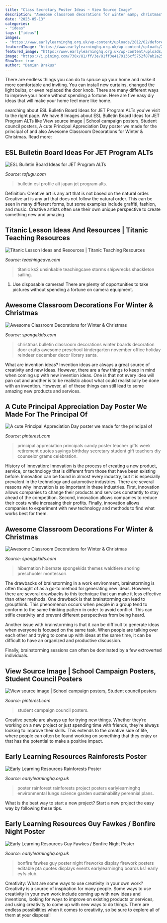 ```yaml
---
title: "Class Secretary Poster Ideas ~ View Source Image"
description: "Awesome classroom decorations for winter &amp; christmas"
date: "2023-05-13"
categories:
- "ideas"
tags: ["ideas"]
images:
- "https://www.earlylearninghq.org.uk/wp-content/uploads/2012/02/deforestationposter-PREV.jpg"
featuredImage: "https://www.earlylearninghq.org.uk/wp-content/uploads/2011/11/bonfire-prev.jpg"
featured_image: "https://www.earlylearninghq.org.uk/wp-content/uploads/2011/11/bonfire-prev.jpg"
image: "https://i.pinimg.com/736x/81/ff/3e/81ff3e4179136cf5752f87ab2a258fab--principals-appreciation-day-school-principal-appreciation.jpg"
ShowToc: true
author: "Damian Brakus"
---
```



There are endless things you can do to spruce up your home and make it more comfortable and inviting. You can install new curtains, changed the light bulbs, or even replaced the door knob. There are many different ways to improve your home without spending a fortune. Here are five easy diy ideas that will make your home feel more like home.

	

		
searching about ESL Bulletin Board Ideas for JET Program ALTs you've visit to the right page. We have 8 Images about ESL Bulletin Board Ideas for JET Program ALTs like View source image | School campaign posters, Student council posters, A cute Principal Appreciation Day poster we made for the principal of and also Awesome Classroom Decorations for Winter &amp; Christmas. Read more:
		
    
## ESL Bulletin Board Ideas For JET Program ALTs

<img loading=lazy src="https://files.tofugu.com/articles/japan/2016-09-27-esl-bulletin-board-ideas/alt-profile.jpg" onerror="this.onerror=null;this.src='https://tse1.mm.bing.net/th?id=OIP.9bBkmeT-he3l2q7XDbAqvQHaFf&amp;pid=15.1';" alt="ESL Bulletin Board Ideas for JET Program ALTs">

_Source: tofugu.com_

>bulletin esl profile alt japan jet program alts. 

	

Definition: Creative art is any art that is not based on the natural order.
Creative art is any art that does not follow the natural order. This can be seen in many different forms, but some examples include graffiti, fashion, and music. Creative artists often use their own unique perspective to create something new and amazing.

    
## Titanic Lesson Ideas And Resources | Titanic Teaching Resources

<img loading=lazy src="https://www.teachingcave.com/wp-content/uploads/2014/07/Titanic1.jpg" onerror="this.onerror=null;this.src='https://tse1.mm.bing.net/th?id=OIP.rJPIfm5tT6w2YGj_WSWTXAAAAA&amp;pid=15.1';" alt="Titanic Lesson Ideas and Resources | Titanic Teaching Resources">

_Source: teachingcave.com_

>titanic ks2 unsinkable teachingcave storms shipwrecks shackleton sailing. 

	

1. Use disposable cameras! There are plenty of opportunities to take pictures without spending a fortune on camera equipment.

    
## Awesome Classroom Decorations For Winter &amp; Christmas

<img loading=lazy src="http://spongekids.com/wp-content/uploads/2016/11/1-christmas-bulletin-board-ideas-thumb.jpg" onerror="this.onerror=null;this.src='https://tse4.mm.bing.net/th?id=OIP.1HnqEbdO0079Kp5W_cLmEQHaHa&amp;pid=15.1';" alt="Awesome Classroom Decorations for Winter &amp; Christmas">

_Source: spongekids.com_

>christmas bulletin classroom decorations winter boards decoration door crafts awesome preschool kindergarten november office holiday reindeer december decor library santa. 

	

What are invention ideas?
Invention ideas are always a great source of creativity and new ideas. However, there are a few things to keep in mind when coming up with new invention ideas. One is that not every idea will pan out and another is to be realistic about what could realistically be done with an invention. However, all of these things can still lead to some amazing new products and services.

    
## A Cute Principal Appreciation Day Poster We Made For The Principal Of

<img loading=lazy src="https://i.pinimg.com/736x/81/ff/3e/81ff3e4179136cf5752f87ab2a258fab--principals-appreciation-day-school-principal-appreciation.jpg" onerror="this.onerror=null;this.src='https://tse1.mm.bing.net/th?id=OIP.0rKgN7sX1U4aPidDMCxctAHaLH&amp;pid=15.1';" alt="A cute Principal Appreciation Day poster we made for the principal of">

_Source: pinterest.com_

>principal appreciation principals candy poster teacher gifts week retirement quotes sayings birthday secretary student gift teachers diy counselor grams celebration. 

	

History of innovation:
Innovation is the process of creating a new product, service, or technology that is different from those that have been existing before. Innovation can be found in almost every industry, but it is especially prevalent in the technology and automotive industries. There are several reasons why innovation is so important in these industries. First, innovation allows companies to change their products and services constantly to stay ahead of the competition. Second, innovation allows companies to reduce their costs while increasing their profits. Finally, innovation allows companies to experiment with new technology and methods to find what works best for them.

    
## Awesome Classroom Decorations For Winter &amp; Christmas

<img loading=lazy src="https://spongekids.com/wp-content/uploads/2016/11/christmas-bulletin-board/20-christmas-bulletin-board-ideas.jpg" onerror="this.onerror=null;this.src='https://tse4.mm.bing.net/th?id=OIP.DD_WEXMKLKaHmffS4ZytEwAAAA&amp;pid=15.1';" alt="Awesome Classroom Decorations for Winter &amp; Christmas">

_Source: spongekids.com_

>hibernation hibernate spongekids themes waldtiere snoring preschooler montessori. 

	

The drawbacks of brainstorming
In a work environment, brainstorming is often thought of as a go-to method for generating new ideas. However, there are several drawbacks to this technique that can make it less effective than other methods.
One drawback is that brainstorming can lead to groupthink. This phenomenon occurs when people in a group tend to conform to the same thinking pattern in order to avoid conflict. This can stifle creativity and prevent different perspectives from being heard.

Another issue with brainstorming is that it can be difficult to generate ideas when everyone is focused on the same task. When people are talking over each other and trying to come up with ideas at the same time, it can be difficult to have an organized and productive discussion.

Finally, brainstorming sessions can often be dominated by a few extroverted individuals.

    
## View Source Image | School Campaign Posters, Student Council Posters

<img loading=lazy src="https://i.pinimg.com/736x/9d/55/d6/9d55d6f964f2b1cd5fd6497d54ba2bd0.jpg" onerror="this.onerror=null;this.src='https://tse1.mm.bing.net/th?id=OIP.0hS4K6MFPvU4aeqKmbsxuwHaJ3&amp;pid=15.1';" alt="View source image | School campaign posters, Student council posters">

_Source: pinterest.com_

>student campaign council posters. 

	

Creative people are always up for trying new things. Whether they’re working on a new project or just spending time with friends, they’re always looking to improve their skills. This extends to the creative side of life, where people can often be found working on something that they enjoy or that has the potential to make a positive impact.

    
## Early Learning Resources Rainforests Poster

<img loading=lazy src="https://www.earlylearninghq.org.uk/wp-content/uploads/2012/02/deforestationposter-PREV.jpg" onerror="this.onerror=null;this.src='https://tse2.mm.bing.net/th?id=OIP.zEeEQil2OQLuxJk3XEw3mQAAAA&amp;pid=15.1';" alt="Early Learning Resources Rainforests Poster">

_Source: earlylearninghq.org.uk_

>poster rainforest rainforests project posters earlylearninghq environmental lungs science garden sustainability perennial plans. 

	

What is the best way to start a new project?
Start a new project the easy way by following these tips.

    
## Early Learning Resources Guy Fawkes / Bonfire Night Poster

<img loading=lazy src="https://www.earlylearninghq.org.uk/wp-content/uploads/2011/11/bonfire-prev.jpg" onerror="this.onerror=null;this.src='https://tse3.mm.bing.net/th?id=OIP.KQFTC5Oivh8YcyDgjPyV9wAAAA&amp;pid=15.1';" alt="Early Learning Resources Guy Fawkes / Bonfire Night Poster">

_Source: earlylearninghq.org.uk_

>bonfire fawkes guy poster night fireworks display firework posters editable pta quotes displays events earlylearninghq boards ks1 early eyfs club. 

	

Creativity: What are some ways to use creativity in your own work?
Creativity is a source of inspiration for many people. Some ways to use creativity in your own work include coming up with new ideas and inventions, looking for ways to improve on existing products or services, and using creativity to come up with new ways to do things. There are endless possibilities when it comes to creativity, so be sure to explore all of them at your disposal!

